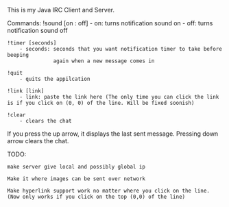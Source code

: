 This is my Java IRC Client and Server.

Commands:
	!sound [on : off]
		- on: turns notification sound on
		- off: turns notification sound off
	
	!timer [seconds]
		- seconds: seconds that you want notification timer to take before beeping 
			       again when a new message comes in
	
	!quit
		- quits the appilcation
		
	!link [link]
		- link: paste the link here (The only time you can click the link is if you click on (0, 0) of the line. Will be fixed soonish)
	
	!clear
		- clears the chat
		

If you press the up arrow, it displays the last sent message.
Pressing down arrow clears the chat.

TODO:

	make server give local and possibly global ip

	Make it where images can be sent over network

	Make hyperlink support work no matter where you click on the line. (Now only works if you click on the top (0,0) of the line)
